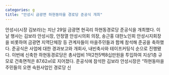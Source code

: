 ```yaml
---
categories: g
title: "안성시 금광면 하현동마을 경로당 준공식 개최"
---
```

안성시(시장 김보라)는 지난 29일 금광면 현곡리 하현동경로당 준공식을 개최했다. 이날 행사는 김보라 안성시장, 안정열 안성시의회 의장, 송근홍 대한노인회 안성시지회장을 비롯하여 금광면 지역단체장 등 관계자들이 마을주민들과 함께 참석해 준공을 축하했다. 준공식은 사업에 대한 경과보고와 개회사, 내빈축사와 테이프커팅식 순으로 진행됐다. 이번에 신축한 하현동경로당은 총사업비 1억2천5백8십만원을 투입하여 지상1층 규모로 건축면적은 87.62㎡로 지어졌다. 준공식에 참석한 김보라 안성시장은 “하현동마을 주민들의 오랜 숙원사업인 경로당 신